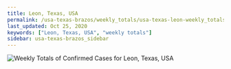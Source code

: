 ```yaml
---
title: Leon, Texas, USA
permalink: /usa-texas-brazos/weekly_totals/usa-texas-leon-weekly_totals.html
last_updated: Oct 25, 2020
keywords: ["Leon, Texas, USA", "weekly totals"]
sidebar: usa-texas-brazos_sidebar
---
```


![Weekly Totals of Confirmed Cases for Leon, Texas, USA](/covid_tracker/images/graphs/usa-texas-leon-weekly_totals_graph.png)
